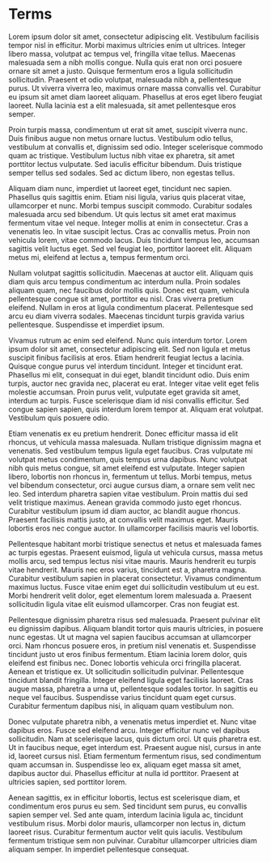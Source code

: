 # Terms

Lorem ipsum dolor sit amet, consectetur adipiscing elit. Vestibulum facilisis tempor nisl in efficitur. Morbi maximus
ultricies enim ut ultrices. Integer libero massa, volutpat ac tempus vel, fringilla vitae tellus. Maecenas malesuada sem
a nibh mollis congue. Nulla quis erat non orci posuere ornare sit amet a justo. Quisque fermentum eros a ligula
sollicitudin sollicitudin. Praesent et odio volutpat, malesuada nibh a, pellentesque purus. Ut viverra viverra leo,
maximus ornare massa convallis vel. Curabitur eu ipsum sit amet diam laoreet aliquam. Phasellus at eros eget libero
feugiat laoreet. Nulla lacinia est a elit malesuada, sit amet pellentesque eros semper.

Proin turpis massa, condimentum ut erat sit amet, suscipit viverra nunc. Duis finibus augue non metus ornare luctus.
Vestibulum odio tellus, vestibulum at convallis et, dignissim sed odio. Integer scelerisque commodo quam ac tristique.
Vestibulum luctus nibh vitae ex pharetra, sit amet porttitor lectus vulputate. Sed iaculis efficitur bibendum. Duis
tristique semper tellus sed sodales. Sed ac dictum libero, non egestas tellus.

Aliquam diam nunc, imperdiet ut laoreet eget, tincidunt nec sapien. Phasellus quis sagittis enim. Etiam nisi ligula,
varius quis placerat vitae, ullamcorper et nunc. Morbi tempus suscipit commodo. Curabitur sodales malesuada arcu sed
bibendum. Ut quis lectus sit amet erat maximus fermentum vitae vel neque. Integer mollis at enim in consectetur. Cras a
venenatis leo. In vitae suscipit lectus. Cras ac convallis metus. Proin non vehicula lorem, vitae commodo lacus. Duis
tincidunt tempus leo, accumsan sagittis velit luctus eget. Sed vel feugiat leo, porttitor laoreet elit. Aliquam metus
mi, eleifend at lectus a, tempus fermentum orci.

Nullam volutpat sagittis sollicitudin. Maecenas at auctor elit. Aliquam quis diam quis arcu tempus condimentum ac
interdum nulla. Proin sodales aliquam quam, nec faucibus dolor mollis quis. Donec est quam, vehicula pellentesque congue
sit amet, porttitor eu nisl. Cras viverra pretium eleifend. Nullam in eros at ligula condimentum placerat. Pellentesque
sed arcu eu diam viverra sodales. Maecenas tincidunt turpis gravida varius pellentesque. Suspendisse et imperdiet ipsum.

Vivamus rutrum ac enim sed eleifend. Nunc quis interdum tortor. Lorem ipsum dolor sit amet, consectetur adipiscing elit.
Sed non ligula et metus suscipit finibus facilisis at eros. Etiam hendrerit feugiat lectus a lacinia. Quisque congue
purus vel interdum tincidunt. Integer et tincidunt erat. Phasellus mi elit, consequat in dui eget, blandit tincidunt
odio. Duis enim turpis, auctor nec gravida nec, placerat eu erat. Integer vitae velit eget felis molestie accumsan.
Proin purus velit, vulputate eget gravida sit amet, interdum ac turpis. Fusce scelerisque diam id nisi convallis
efficitur. Sed congue sapien sapien, quis interdum lorem tempor at. Aliquam erat volutpat. Vestibulum quis posuere odio.

Etiam venenatis ex eu pretium hendrerit. Donec efficitur massa id elit rhoncus, ut vehicula massa malesuada. Nullam
tristique dignissim magna et venenatis. Sed vestibulum tempus ligula eget faucibus. Cras vulputate mi volutpat metus
condimentum, quis tempus urna dapibus. Nunc volutpat nibh quis metus congue, sit amet eleifend est vulputate. Integer
sapien libero, lobortis non rhoncus in, fermentum ut tellus. Morbi tempus, metus vel bibendum consectetur, orci augue
cursus diam, a ornare sem velit nec leo. Sed interdum pharetra sapien vitae vestibulum. Proin mattis dui sed velit
tristique maximus. Aenean gravida commodo justo eget rhoncus. Curabitur vestibulum ipsum id diam auctor, ac blandit
augue rhoncus. Praesent facilisis mattis justo, at convallis velit maximus eget. Mauris lobortis eros nec congue auctor.
In ullamcorper facilisis mauris vel lobortis.

Pellentesque habitant morbi tristique senectus et netus et malesuada fames ac turpis egestas. Praesent euismod, ligula
ut vehicula cursus, massa metus mollis arcu, sed tempus lectus nisi vitae mauris. Mauris hendrerit eu turpis vitae
hendrerit. Mauris nec eros varius, tincidunt est a, pharetra magna. Curabitur vestibulum sapien in placerat consectetur.
Vivamus condimentum maximus luctus. Fusce vitae enim eget dui sollicitudin vestibulum ut eu est. Morbi hendrerit velit
dolor, eget elementum lorem malesuada a. Praesent sollicitudin ligula vitae elit euismod ullamcorper. Cras non feugiat
est.

Pellentesque dignissim pharetra risus sed malesuada. Praesent pulvinar elit eu dignissim dapibus. Aliquam blandit tortor
quis mauris ultricies, in posuere nunc egestas. Ut ut magna vel sapien faucibus accumsan at ullamcorper orci. Nam
rhoncus posuere eros, in pretium nisl venenatis et. Suspendisse tincidunt justo ut eros finibus fermentum. Etiam lacinia
lorem dolor, quis eleifend est finibus nec. Donec lobortis vehicula orci fringilla placerat. Aenean et tristique ex. Ut
sollicitudin sollicitudin pulvinar. Pellentesque tincidunt blandit fringilla. Integer eleifend ligula eget facilisis
laoreet. Cras augue massa, pharetra a urna ut, pellentesque sodales tortor. In sagittis eu neque vel faucibus.
Suspendisse varius tincidunt quam eget cursus. Curabitur fermentum dapibus nisi, in aliquam quam vestibulum non.

Donec vulputate pharetra nibh, a venenatis metus imperdiet et. Nunc vitae dapibus eros. Fusce sed eleifend arcu. Integer
efficitur nunc vel dapibus sollicitudin. Nam at scelerisque lacus, quis dictum orci. Ut quis pharetra est. Ut in
faucibus neque, eget interdum est. Praesent augue nisl, cursus in ante id, laoreet cursus nisl. Etiam fermentum
fermentum risus, sed condimentum quam accumsan in. Suspendisse leo ex, aliquam eget massa sit amet, dapibus auctor dui.
Phasellus efficitur at nulla id porttitor. Praesent at ultricies sapien, sed porttitor lorem.

Aenean sagittis, ex in efficitur lobortis, lectus est scelerisque diam, et condimentum eros purus eu sem. Sed tincidunt
sem purus, eu convallis sapien semper vel. Sed ante quam, interdum lacinia ligula ac, tincidunt vestibulum risus. Morbi
dolor mauris, ullamcorper non lectus in, dictum laoreet risus. Curabitur fermentum auctor velit quis iaculis. Vestibulum
fermentum tristique sem non pulvinar. Curabitur ullamcorper ultricies diam aliquam semper. In imperdiet pellentesque
consequat.